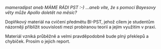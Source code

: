 *mameradipst aneb MÁME RÁDI PST :-)*
_...aneb víte, že s pomocí Bayesovy věty může Apollo doletět na měsíc?_

Doplňkový materiál na cvičení předmětu BI-PST, jehož cílem je studentům názorněji
přiblížit souvislosti mezi probíranou teorií a jejím využitím v praxi.

Materiál vzniká průběžně a velmi pravděpodobně bude plný překlepů a chybiček.
Prosím o jejich report.


